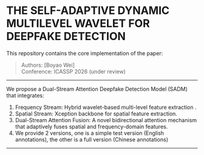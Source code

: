 # THE SELF-ADAPTIVE DYNAMIC MULTILEVEL WAVELET FOR DEEPFAKE DETECTION

This repository contains the core implementation of the paper:

> Authors: [Boyao Wei]  
> Conference: ICASSP 2026 (under review)

---


We propose a Dual-Stream Attention Deepfake Detection Model (SADM) that integrates:
1. Frequency Stream: Hybrid wavelet-based multi-level feature extraction .
2. Spatial Stream: Xception backbone for spatial feature extraction.
3. Dual-Stream Attention Fusion: A novel bidirectional attention mechanism that adaptively fuses spatial and frequency-domain features.
4. We provide 2 versions, one is a simple test version (English annotations), the other is a full version (Chinese annotations)



---


